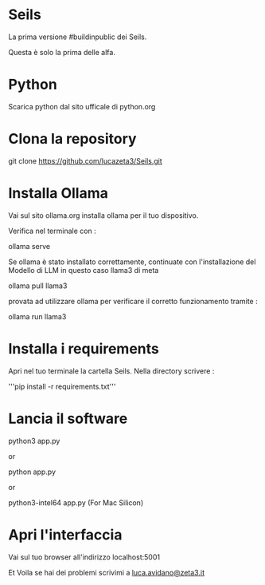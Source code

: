 # Seils

La prima versione #buildinpublic dei Seils. 

Questa è solo la prima delle alfa. 

# Python 

Scarica python dal sito ufficale di python.org 

# Clona la repository

git clone https://github.com/lucazeta3/Seils.git 

# Installa Ollama

Vai sul sito ollama.org installa ollama per il tuo dispositivo. 

Verifica nel terminale con : 

ollama serve

Se ollama è stato installato correttamente, continuate con l'installazione del Modello di LLM in questo caso llama3 di meta

ollama pull llama3

provata ad utilizzare ollama per verificare il corretto funzionamento tramite :

ollama run llama3

# Installa i requirements

Apri nel tuo terminale la cartella Seils. Nella directory scrivere : 

'''pip install -r requirements.txt'''

# Lancia il software

python3 app.py 

or

python app.py 

or

python3-intel64 app.py (For Mac Silicon)

# Apri l'interfaccia

Vai sul tuo browser all'indirizzo localhost:5001

Et Voila se hai dei problemi scrivimi a luca.avidano@zeta3.it
